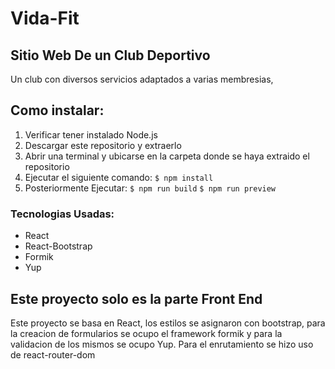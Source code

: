 # Vida-Fit 

## Sitio Web De un Club Deportivo
Un club con diversos servicios adaptados a varias membresias, 

## Como instalar:
1. Verificar tener instalado Node.js 
2. Descargar este repositorio y extraerlo
3. Abrir una terminal y ubicarse en la carpeta donde se haya extraido el repositorio
4. Ejecutar el siguiente comando:
    `$ npm install`
5. Posteriormente Ejecutar:
    `$ npm run build`
    `$ npm run preview`

### Tecnologias Usadas:

* React
* React-Bootstrap
* Formik
* Yup

## Este proyecto solo es la parte Front End
Este proyecto se basa en React, los estilos se asignaron con bootstrap, para la creacion de formularios se ocupo el framework formik y para la validacion de los mismos se ocupo Yup.
Para el enrutamiento se hizo uso de react-router-dom
